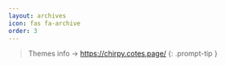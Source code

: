 ```yaml
---
layout: archives
icon: fas fa-archive
order: 3
---
```


> Themes info -> https://chirpy.cotes.page/
{: .prompt-tip }



